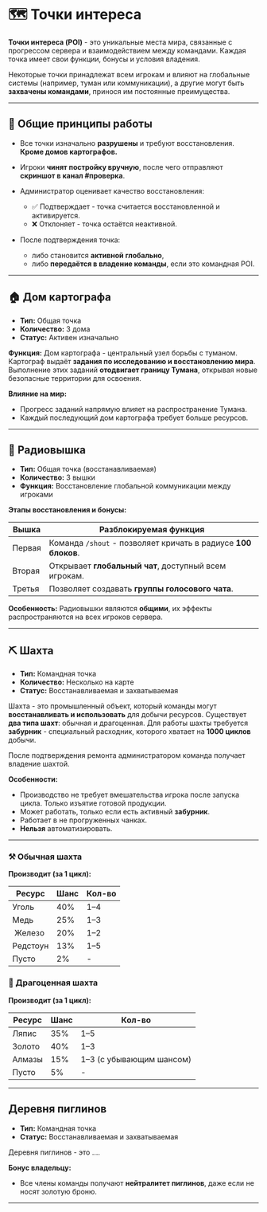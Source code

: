 # 🗺️ Точки интереса

**Точки интереса (POI)** - это уникальные места мира, связанные с прогрессом сервера и взаимодействием между командами.
Каждая точка имеет свои функции, бонусы и условия владения.

Некоторые точки принадлежат всем игрокам и влияют на глобальные системы (например, туман или коммуникации),
а другие могут быть **захвачены командами**, принося им постоянные преимущества.

---

## 📍 Общие принципы работы

* Все точки изначально **разрушены** и требуют восстановления. **Кроме домов картографов.**
* Игроки **чинят постройку вручную**, после чего отправляют **скриншот в канал #проверка**.
* Администратор оценивает качество восстановления:

    * ✅ Подтверждает - точка считается восстановленной и активируется.
    * ❌ Отклоняет - точка остаётся неактивной.
* После подтверждения точка:

    * либо становится **активной глобально**,
    * либо **передаётся в владение команды**, если это командная POI.

---

## 🏠 Дом картографа

* **Тип:** Общая точка
* **Количество:** 3 дома
* **Статус:** Активен изначально

**Функция:**
Дом картографа - центральный узел борьбы с туманом.
Картограф выдаёт **задания по исследованию и восстановлению мира**.
Выполнение этих заданий **отодвигает границу Тумана**, открывая новые безопасные территории для освоения.

**Влияние на мир:**

* Прогресс заданий напрямую влияет на распространение Тумана.
* Каждый последующий дом картографа требует больше ресурсов.

---

## 📡 Радиовышка

* **Тип:** Общая точка (восстанавливаемая)
* **Количество:** 3 вышки
* **Функция:** Восстановление глобальной коммуникации между игроками

**Этапы восстановления и бонусы:**

| Вышка     | Разблокируемая функция                                         |
| --------- |----------------------------------------------------------------|
|  Первая  | Команда `/shout` - позволяет кричать в радиусе **100 блоков**. |
|  Вторая | Открывает **глобальный чат**, доступный всем игрокам.          |
|  Третья | Позволяет создавать **группы голосового чата**.                |

**Особенность:**
Радиовышки являются **общими**, их эффекты распространяются на всех игроков сервера.

---

## ⛏️ Шахта

* **Тип:** Командная точка
* **Количество:** Несколько на карте
* **Статус:** Восстанавливаемая и захватываемая

Шахта - это промышленный объект, который команды могут **восстанавливать и использовать** для добычи ресурсов.
Существует **два типа шахт**: обычная и драгоценная.
Для работы шахты требуется **забурник** - специальный расходник, которого хватает на **1000 циклов** добычи.

После подтверждения ремонта администратором команда получает владение шахтой.


**Особенности:**

* Производство не требует вмешательства игрока после запуска цикла. Только изъятие готовой продукции.
* Может работать, только если есть активный **забурник**.
* Работает в не прогруженных чанках.
* **Нельзя** автоматизировать.
---

### ⚒️ Обычная шахта

**Производит (за 1 цикл):**

| Ресурс    | Шанс | Кол-во |
| --------- | ---- | ------ |
|  Уголь    | 40%  | 1–4    |
|  Медь     | 25%  | 1–3    |
| ️ Железо  | 20%  | 1–2    |
|  Редстоун | 13%  | 1–5    |
|  Пусто    | 2%   | -      |


### 💎 Драгоценная шахта

**Производит (за 1 цикл):**

| Ресурс   | Шанс | Кол-во                                                 |
| -------- | ---- | ------------------------------------------------------ |
|  Ляпис  | 35%  | 1–5                                                    |
|  Золото | 40%  | 1–3                                                    |
|  Алмазы | 15%  | 1–3 (с убывающим шансом) |
|  Пусто   | 5%   | -                                                      |

---

## Деревня пиглинов

* **Тип:** Командная точка
* **Статус:** Восстанавливаемая и захватываемая

Деревня пиглинов - это ....

**Бонус владельцу:**

* Все члены команды получают **нейтралитет пиглинов**,
  даже если не носят золотую броню.


---